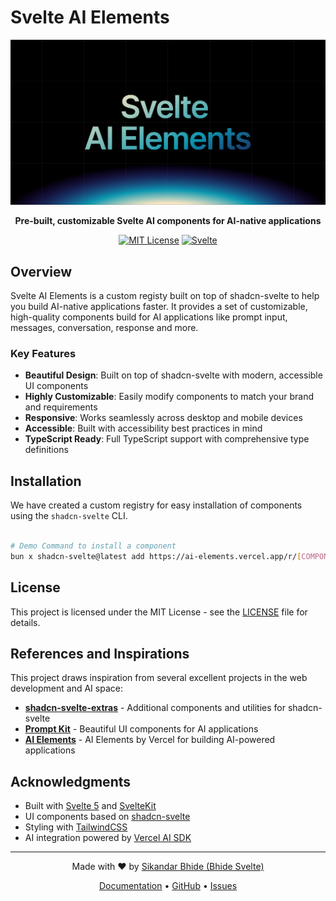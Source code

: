 # Svelte AI Elements

<div align="center">
  <img src="static/assets/svelte-ai-elements.png" alt="Svelte AI Elements" />
</div>

<div align="center">
  <p><strong>Pre-built, customizable Svelte AI components for AI-native applications</strong></p>
</div>

<div align="center">

[![MIT License](https://img.shields.io/badge/License-MIT-green.svg)](https://choosealicense.com/licenses/mit/)
[![Svelte](https://img.shields.io/badge/Svelte-5.0-orange.svg)](https://svelte.dev/)
<!-- [![TypeScript](https://img.shields.io/badge/TypeScript-Ready-blue.svg)](https://www.typescriptlang.org/) -->

</div>

## Overview

Svelte AI Elements is a custom registy built on top of shadcn-svelte to help you build AI-native applications faster. It provides a set of customizable, high-quality components build for AI applications like prompt input, messages, conversation, response and more.

### Key Features

-  **Beautiful Design**: Built on top of shadcn-svelte with modern, accessible UI components
-  **Highly Customizable**: Easily modify components to match your brand and requirements
-  **Responsive**: Works seamlessly across desktop and mobile devices
-  **Accessible**: Built with accessibility best practices in mind
- **TypeScript Ready**: Full TypeScript support with comprehensive type definitions

## Installation

We have created a custom registry for easy installation of components using the `shadcn-svelte` CLI.
```bash

# Demo Command to install a component
bun x shadcn-svelte@latest add https://ai-elements.vercel.app/r/[COMPONENT].json
```


## License

This project is licensed under the MIT License - see the [LICENSE](LICENSE) file for details.

## References and Inspirations

This project draws inspiration from several excellent projects in the web development and AI space:

- **[shadcn-svelte-extras](https://www.shadcn-svelte-extras.com)** - Additional components and utilities for shadcn-svelte
- **[Prompt Kit](https://www.prompt-kit.com)** - Beautiful UI components for AI applications
- **[AI Elements](https://vercel.com/changelog/introducing-ai-elements)** - AI Elements by Vercel for building AI-powered applications

## Acknowledgments

- Built with [Svelte 5](https://svelte.dev/) and [SvelteKit](https://kit.svelte.dev/)
- UI components based on [shadcn-svelte](https://www.shadcn-svelte.com/)
- Styling with [TailwindCSS](https://tailwindcss.com/)
- AI integration powered by [Vercel AI SDK](https://sdk.vercel.ai/)

---

<div align="center">
  <p>Made with ❤️ by <a href="https://github.com/SikandarJODD">Sikandar Bhide (Bhide Svelte)</a></p>
  <p>
    <a href="https://svelte-ai-elements.vercel.app/docs/installation">Documentation</a> •
    <a href="https://github.com/SikandarJODD/ai-elements">GitHub</a> •
    <a href="https://github.com/SikandarJODD/ai-elements/issues">Issues</a>
  </p>
</div>
